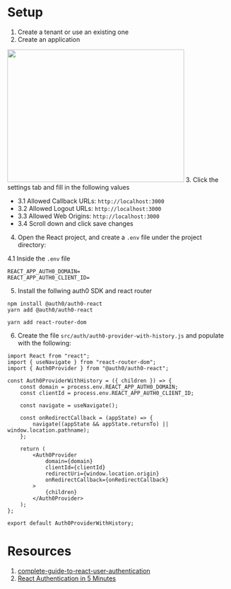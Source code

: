 # Setup

1. Create a tenant or use an existing  one
2. Create an application
<img src="https://user-images.githubusercontent.com/1612112/200739936-8e4f5ccc-81fd-4510-9ef2-111ea04c72c0.png" height=300 width=400 />
3. Click the settings tab and fill in the following values

- 3.1 Allowed Callback URLs: `http://localhost:3000`
- 3.2 Allowed Logout URLs: `http://localhost:3000`
- 3.3 Allowed Web Origins: `http://localhost:3000`
- 3.4 Scroll down and click save changes

4. Open the React project, and create a `.env` file under the project directory:

4.1 Inside the `.env` file 

```
REACT_APP_AUTH0_DOMAIN=
REACT_APP_AUTH0_CLIENT_ID=
```

5. Install the follwing auth0 SDK and react router

```shell
npm install @auth0/auth0-react
yarn add @auth0/auth0-react

yarn add react-router-dom
```

6. Create the file `src/auth/auth0-provider-with-history.js` and populate with the following:

```tsx
import React from "react";
import { useNavigate } from "react-router-dom";
import { Auth0Provider } from "@auth0/auth0-react";

const Auth0ProviderWithHistory = ({ children }) => {
	const domain = process.env.REACT_APP_AUTH0_DOMAIN;
	const clientId = process.env.REACT_APP_AUTH0_CLIENT_ID;

	const navigate = useNavigate();

	const onRedirectCallback = (appState) => {
		navigate((appState && appState.returnTo) || window.location.pathname);
	};

	return (
		<Auth0Provider
			domain={domain}
			clientId={clientId}
			redirectUri={window.location.origin}
			onRedirectCallback={onRedirectCallback}
		>
			{children}
		</Auth0Provider>
	);
};

export default Auth0ProviderWithHistory;
```

# Resources
1. [complete-guide-to-react-user-authentication](https://auth0.com/blog/complete-guide-to-react-user-authentication/)
2. [React Authentication in 5 Minutes](https://www.youtube.com/watch?v=aRBgA8N0ioM)
